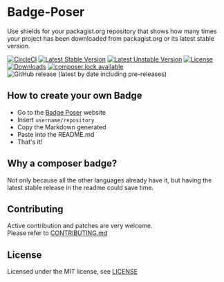 # Badge-Poser

Use shields for your packagist.org repository that shows how many times your project has been downloaded from packagist.org
or its latest stable version.

[![CircleCI](https://circleci.com/gh/PUGX/badge-poser.svg?style=svg)](https://circleci.com/gh/PUGX/badge-poser)
[![Latest Stable Version](https://poser.pugx.org/pugx/badge-poser/version.svg)](https://packagist.org/packages/pugx/badge-poser)
[![Latest Unstable Version](https://poser.pugx.org/pugx/badge-poser/v/unstable.svg)](https://packagist.org/packages/pugx/badge-poser)
[![License](https://poser.pugx.org/pugx/badge-poser/license.svg)](https://packagist.org/packages/pugx/badge-poser)
[![Downloads](https://poser.pugx.org/pugx/badge-poser/d/total.svg)](https://packagist.org/packages/pugx/badge-poser)
[![composer.lock available](https://poser.pugx.org/pugx/badge-poser/composerlock)](https://packagist.org/packages/pugx/badge-poser)
<img alt="GitHub release (latest by date including pre-releases)" src="https://img.shields.io/github/v/release/flarum/core">
## How to create your own Badge

* Go to the [Badge Poser](https://poser.pugx.org) website
* Insert `username/repository`
* Copy the Markdown generated
* Paste into the README.md
* That's it!

## Why a composer badge?

Not only because all the other languages already have it, but having the latest stable release in the readme could save time.

## Contributing

Active contribution and patches are very welcome.  
Please refer to [CONTRIBUTING.md](CONTRIBUTING.md)

## License

Licensed under the MIT license, see [LICENSE](LICENSE)

